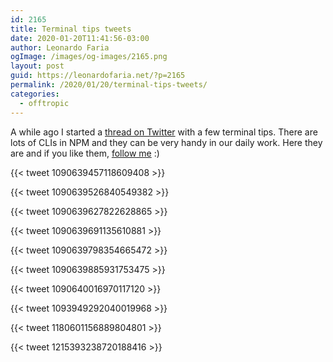 ```yaml
---
id: 2165
title: Terminal tips tweets
date: 2020-01-20T11:41:56-03:00
author: Leonardo Faria
ogImage: /images/og-images/2165.png
layout: post
guid: https://leonardofaria.net/?p=2165
permalink: /2020/01/20/terminal-tips-tweets/
categories:
  - offtropic
---
```


A while ago I started a [thread on Twitter](https://twitter.com/leozera/status/1090639374109138946) with a few terminal tips. There are lots of CLIs in NPM and they can be very handy in our daily work. Here they are and if you like them, [follow me](https://twitter.com/leozera) :)


{{< tweet 1090639457118609408 >}}

{{< tweet 1090639526840549382 >}}

{{< tweet 1090639627822628865 >}}

{{< tweet 1090639691135610881 >}}

{{< tweet 1090639798354665472 >}}

{{< tweet 1090639885931753475 >}}

{{< tweet 1090640016970117120 >}}

{{< tweet 1093949292040019968 >}}

{{< tweet 1180601156889804801 >}}

{{< tweet 1215393238720188416 >}}
